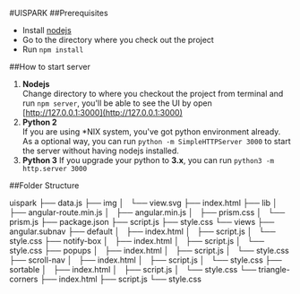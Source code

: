 #UISPARK
##Prerequisites
* Install [nodejs](https://nodejs.org)
* Go to the directory where you check out the project
* Run `npm install`

##How to start server
1. **Nodejs** <br/>
	Change directory to where you checkout the project from terminal and run `npm server`, you'll be able to see the UI by open [http://127.0.0.1:3000](http://127.0.0.1:3000)
2. **Python 2** <br/>
	If you are using *NIX system, you've got python environment already. As a optional way, you can run `python -m SimpleHTTPServer 3000` to start the server without having nodejs installed.
3. **Python 3**
	If you upgrade your python to **3.x**, you can run `python3 -m http.server 3000`

##Folder Structure

uispark
├── data.js
├── img
│   └── view.svg
├── index.html
├── lib
│   ├── angular-route.min.js
│   ├── angular.min.js
│   ├── prism.css
│   └── prism.js
├── package.json
├── script.js
├── style.css
└── views
    ├── angular.subnav
    ├── default
    │   ├── index.html
    │   ├── script.js
    │   └── style.css
    ├── notify-box
    │   ├── index.html
    │   ├── script.js
    │   └── style.css
    ├── popups
    │   ├── index.html
    │   ├── script.js
    │   └── style.css
    ├── scroll-nav
    │   ├── index.html
    │   ├── script.js
    │   └── style.css
    ├── sortable
    │   ├── index.html
    │   ├── script.js
    │   └── style.css
    └── triangle-corners
        ├── index.html
        ├── script.js
        └── style.css
